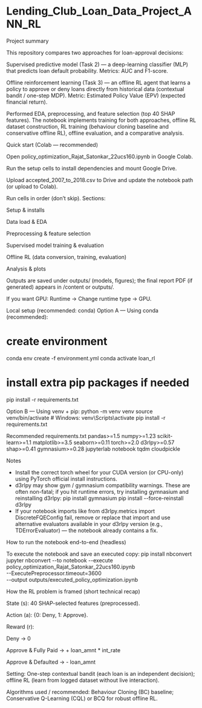 # Lending_Club_Loan_Data_Project_ANN_RL

Project summary

This repository compares two approaches for loan-approval decisions:

Supervised predictive model (Task 2) — a deep-learning classifier (MLP) that predicts loan default probability. Metrics: AUC and F1-score.

Offline reinforcement learning (Task 3) — an offline RL agent that learns a policy to approve or deny loans directly from historical data (contextual bandit / one-step MDP). Metric: Estimated Policy Value (EPV) (expected financial return).

Performed EDA, preprocessing, and feature selection (top 40 SHAP features). The notebook implements training for both approaches, offline RL dataset construction, RL training (behaviour cloning baseline and conservative offline RL), offline evaluation, and a comparative analysis.


Quick start (Colab — recommended)

Open policy_optimization_Rajat_Satonkar_22ucs160.ipynb in Google Colab.

Run the setup cells to install dependencies and mount Google Drive.

Upload accepted_2007_to_2018.csv to Drive and update the notebook path (or upload to Colab).

Run cells in order (don’t skip). Sections:

Setup & installs

Data load & EDA

Preprocessing & feature selection

Supervised model training & evaluation

Offline RL (data conversion, training, evaluation)

Analysis & plots

Outputs are saved under outputs/ (models, figures); the final report PDF (if generated) appears in /content or outputs/.

If you want GPU: Runtime → Change runtime type → GPU.



Local setup (recommended: conda)
Option A — Using conda (recommended):
# create environment
conda env create -f environment.yml
conda activate loan_rl

# install extra pip packages if needed
pip install -r requirements.txt



Option B — Using venv + pip:
python -m venv venv
source venv/bin/activate        # Windows: venv\Scripts\activate
pip install -r requirements.txt


Recommended requirements.txt
pandas>=1.5
numpy>=1.23
scikit-learn>=1.1
matplotlib>=3.5
seaborn>=0.11
torch>=2.0
d3rlpy>=0.57
shap>=0.41
gymnasium>=0.28
jupyterlab
notebook
tqdm
cloudpickle

Notes
- Install the correct torch wheel for your CUDA version (or CPU-only) using PyTorch official install instructions.
- d3rlpy may show gym / gymnasium compatibility warnings. These are often non-fatal; if you hit runtime errors, try installing gymnasium and reinstalling d3rlpy:
  pip install gymnasium
  pip install --force-reinstall d3rlpy
- If your notebook imports like from d3rlpy.metrics import DiscreteFQEConfig fail, remove or replace that import and use alternative evaluators available in your d3rlpy version (e.g., TDErrorEvaluator) — the notebook already contains a fix.

How to run the notebook end-to-end (headless)

To execute the notebook and save an executed copy:
pip install nbconvert
jupyter nbconvert --to notebook --execute \
  policy_optimization_Rajat_Satonkar_22ucs160.ipynb \
  --ExecutePreprocessor.timeout=3600 \
  --output outputs/executed_policy_optimization.ipynb

How the RL problem is framed (short technical recap)

State (s): 40 SHAP-selected features (preprocessed).

Action (a): {0: Deny, 1: Approve}.

Reward (r):

Deny → 0

Approve & Fully Paid → + loan_amnt * int_rate

Approve & Defaulted → - loan_amnt

Setting: One-step contextual bandit (each loan is an independent decision); offline RL (learn from logged dataset without live interaction).

Algorithms used / recommended: Behaviour Cloning (BC) baseline; Conservative Q-Learning (CQL) or BCQ for robust offline RL.
